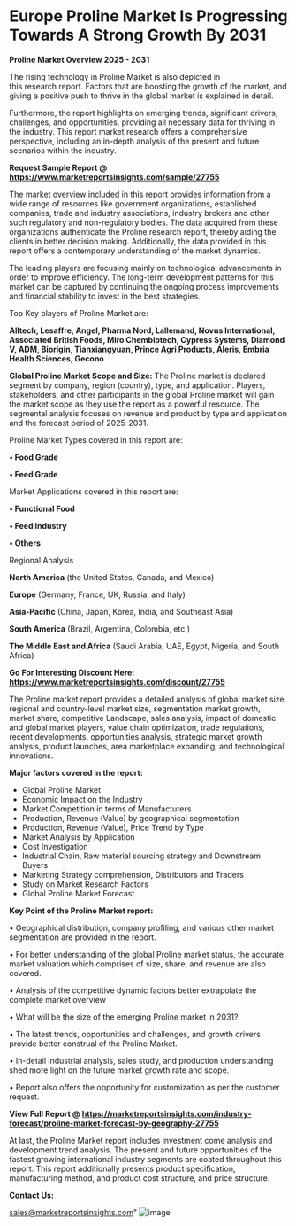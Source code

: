 # Europe Proline Market Is Progressing Towards A Strong Growth By 2031

<Strong> Proline Market Overview 2025 - 2031</strong>

The rising technology in Proline Market is also depicted in this research report. Factors that are boosting the growth of the market, and giving a positive push to thrive in the global market is explained in detail.

Furthermore, the report highlights on emerging trends, significant drivers, challenges, and opportunities, providing all necessary data for thriving in the industry. This report market research offers a comprehensive perspective, including an in-depth analysis of the present and future scenarios within the industry.

<strong>Request Sample Report @ <a href=https://www.marketreportsinsights.com/sample/27755>https://www.marketreportsinsights.com/sample/27755</a></strong>

The market overview included in this report provides information from a wide range of resources like government organizations, established companies, trade and industry associations, industry brokers and other such regulatory and non-regulatory bodies. The data acquired from these organizations authenticate the Proline research report, thereby aiding the clients in better decision making. Additionally, the data provided in this report offers a contemporary understanding of the market dynamics.

The leading players are focusing mainly on technological advancements in order to improve efficiency. The long-term development patterns for this market can be captured by continuing the ongoing process improvements and financial stability to invest in the best strategies.

Top Key players of Proline Market are:

<strong>Alltech, Lesaffre, Angel, Pharma Nord, Lallemand, Novus International, Associated British Foods, Miro Chembiotech, Cypress Systems, Diamond V, ADM, Biorigin, Tianxiangyuan, Prince Agri Products, Aleris, Embria Health Sciences, Gecono</strong>

<strong><b>Global Proline Market Scope and Size:</b></strong>
The Proline market is declared segment by company, region (country), type, and application. Players, stakeholders, and other participants in the global Proline market will gain the market scope as they use the report as a powerful resource. The segmental analysis focuses on revenue and product by type and application and the forecast period of 2025-2031.

Proline Market Types covered in this report are:

<strong>• Food Grade

• Feed Grade</strong>

Market Applications covered in this report are:

<strong>• Functional Food

• Feed Industry

• Others</strong> 

Regional Analysis

<strong>North America</strong> (the United States, Canada, and Mexico)

<strong>Europe</strong> (Germany, France, UK, Russia, and Italy)

<strong>Asia-Pacific</strong> (China, Japan, Korea, India, and Southeast Asia)

<strong>South America</strong> (Brazil, Argentina, Colombia, etc.)

<strong>The Middle East and Africa</strong> (Saudi Arabia, UAE, Egypt, Nigeria, and South Africa)

<strong>Go For Interesting Discount Here: <a href=https://www.marketreportsinsights.com/discount/27755>https://www.marketreportsinsights.com/discount/27755</a></strong>

The Proline market report provides a detailed analysis of global market size, regional and country-level market size, segmentation market growth, market share, competitive Landscape, sales analysis, impact of domestic and global market players, value chain optimization, trade regulations, recent developments, opportunities analysis, strategic market growth analysis, product launches, area marketplace expanding, and technological innovations.

<strong><b>Major factors covered in the report:</b></strong>
<ul>
  <li>Global Proline Market </li>
  <li>Economic Impact on the Industry</li>
  <li>Market Competition in terms of Manufacturers</li>
  <li>Production, Revenue (Value) by geographical segmentation</li>
  <li>Production, Revenue (Value), Price Trend by Type</li>
  <li>Market Analysis by Application</li>
  <li>Cost Investigation</li>
  <li>Industrial Chain, Raw material sourcing strategy and Downstream Buyers</li>
  <li>Marketing Strategy comprehension, Distributors and Traders</li>
  <li>Study on Market Research Factors</li>
  <li>Global Proline Market Forecast</li>
</ul>

<strong><b>Key Point of the Proline Market report:</b></strong>

• Geographical distribution, company profiling, and various other market segmentation are provided in the report.

• For better understanding of the global Proline market status, the accurate market valuation which comprises of size, share, and revenue are also covered.

• Analysis of the competitive dynamic factors better extrapolate the complete market overview

• What will be the size of the emerging Proline market in 2031?

• The latest trends, opportunities and challenges, and growth drivers provide better construal of the Proline Market.

• In-detail industrial analysis, sales study, and production understanding shed more light on the future market growth rate and scope.

• Report also offers the opportunity for customization as per the customer request.

<strong><b>View Full Report @ <a href=https://marketreportsinsights.com/industry-forecast/proline-market-forecast-by-geography-27755>https://marketreportsinsights.com/industry-forecast/proline-market-forecast-by-geography-27755</a></b></strong>


At last, the Proline Market report includes investment come analysis and development trend analysis. The present and future opportunities of the fastest growing international industry segments are coated throughout this report. This report additionally presents product specification, manufacturing method, and product cost structure, and price structure.

<strong>Contact Us:</strong>

sales@marketreportsinsights.com"
![image](https://github.com/user-attachments/assets/25c4a1cf-fc62-4673-97b4-e978dc26ea28)
